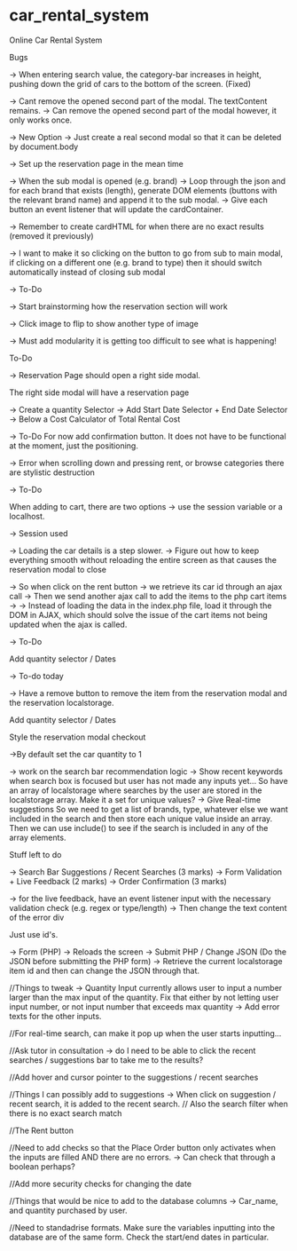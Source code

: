 # car_rental_system
Online Car Rental System

Bugs

-> When entering search value, the category-bar increases in height, pushing down the grid of cars to the bottom of the screen. (Fixed)

-> Cant remove the opened second part of the modal. The textContent remains.
-> Can remove the opened second part of the modal however, it only works once.

-> New Option -> Just create a real second modal so that it can be deleted by document.body

-> Set up the reservation page in the mean time

-> When the sub modal is opened (e.g. brand) 
-> Loop through the json and for each brand that exists (length), generate DOM elements (buttons with the relevant brand name) and append it to the sub modal.
-> Give each button an event listener that will update the cardContainer.

-> Remember to create cardHTML for when there are no exact results (removed it previously)

-> I want to make it so clicking on the button to go from sub to main modal, if clicking on a different one (e.g. brand to type) then it should switch automatically instead of closing sub modal


-> To-Do

-> Start brainstorming how the reservation section will work

-> Click image to flip to show another type of image

-> Must add modularity it is getting too difficult to see what is happening!

To-Do

-> Reservation Page should open a right side modal.

The right side modal will have a reservation page

-> Create a quantity Selector
-> Add Start Date Selector + End Date Selector
-> Below a Cost Calculator of Total Rental Cost

-> To-Do
For now add confirmation button. It does not have to be functional at the moment, just the positioning.

-> Error when scrolling down and pressing rent, or browse categories there are stylistic destruction

-> To-Do

When adding to cart, there are two options -> use the session variable or a localhost. 

-> Session used

-> Loading the car details is a step slower. 
-> Figure out how to keep everything smooth without reloading the entire screen as that causes the reservation modal to close

-> So when click on the rent button -> we retrieve its car id through an ajax call -> Then we send another ajax call to add the items to the php cart items -> 
-> Instead of loading the data in the index.php file, load it through the DOM in AJAX, which should solve the issue of the cart items not being updated when the ajax is called.

-> To-Do

Add quantity selector / Dates


-> To-do today

-> Have a remove button to remove the item from the reservation modal and the reservation localstorage.

Add quantity selector / Dates

Style the reservation modal checkout

->By default set the car quantity to 1

-> work on the search bar recommendation logic
-> Show recent keywords when search box is focused but user has not made any inputs yet...
So have an array of localstorage where searches by the user are stored in the localstorage array. Make it a set for unique values? 
-> Give Real-time suggestions
So we need to get a list of brands, type, whatever else we want included in the search and then store each unique value inside an array.
Then we can use include() to see if the search is included in any of the array elements.


Stuff left to do

-> Search Bar Suggestions / Recent Searches (3 marks)
-> Form Validation + Live Feedback (2 marks)
-> Order Confirmation (3 marks)

-> for the live feedback, have an event listener input with the necessary validation check (e.g. regex or type/length)
-> Then change the text content of the error div

Just use id's. 

-> Form (PHP) -> Reloads the screen -> 
Submit PHP / Change JSON (Do the JSON before submitting the PHP form)
-> Retrieve the current localstorage item id and then can change the JSON through that.

//Things to tweak
-> Quantity Input currently allows user to input a number larger than the max input of the quantity. Fix that either by not letting user input number, or not input number that exceeds max quantity
-> Add error texts for the other inputs.

//For real-time search, can make it pop up when the user starts inputting...

//Ask tutor in consultation -> do I need to be able to click the recent searches / suggestions bar to take me to the results?

//Add hover and cursor pointer to the suggestions / recent searches

//Things I can possibly add to suggestions -> When click on suggestion / recent search, it is added to the recent search.
// Also the search filter when there is no exact search match

//The Rent button

//Need to add checks so that the Place Order button only activates when the inputs are filled AND there are no errors.
-> Can check that through a boolean perhaps?

//Add more security checks for changing the date 

//Things that would be nice to add to the database columns -> Car_name, and quantity purchased by user.

//Need to standadrise formats. Make sure the variables inputting into the database are of the same form. Check the start/end dates in particular.